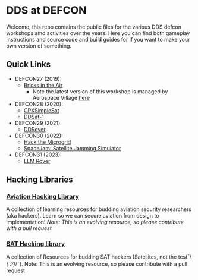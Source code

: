 # DDS at DEFCON

Welcome, this repo contains the public files for the various DDS defcon workshops amd activities over the years.  Here you can find both gameplay instructions and source code and build guides for if you want to make your own version of something.  

## Quick Links

* DEFCON27 (2019):
    * [Bricks in the Air](https://github.com/deptofdefense/BricksInTheAir)
        * Note the latest version of this workshop is managed by Aerospace Village [here](https://github.com/AerospaceVillage/BricksInTheAir)
* DEFCON28 (2020): 
    * [CPXSimpleSat](https://github.com/deptofdefense/CPXSimpleSat)
    * [DDSat-1](https://github.com/deptofdefense/DDSat)
* DEFCON29 (2021): 
    * [DDRover](https://github.com/deptofdefense/DDRover)
* DEFCON30 (2022): 
    * [Hack the Microgrid](https://github.com/deptofdefense/HackTheMicrogrid)
    * [SpaceJam: Satellite Jamming Simulator](https://github.com/deptofdefense/satellite-jamming-simulator)
* DEFCON31 (2023): 
    * [LLM Rover](https://github.com/zeetwii/llmRover)

## Hacking Libraries

### [Aviation Hacking Library](https://github.com/deptofdefense/hack-aviation-library)
A collection of learning resources for budding aviation security researchers (aka hackers). Learn so we can secure aviation from design to implementation! *Note: This is an evolving resource, so please contribute with a pull request*

### [SAT Hacking library](https://github.com/deptofdefense/hack-a-sat-library)
A collection of Resources for budding SAT hackers (Satellites, not the test¯\\_(ツ)_/¯). Note: This is an evolving resource, so please contribute with a pull request
